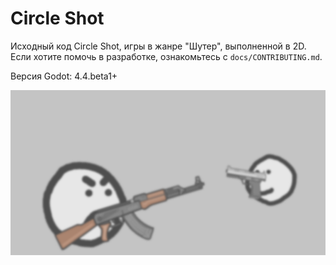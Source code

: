 # Circle Shot

Исходный код Circle Shot, игры в жанре "Шутер", выполненной в 2D.
Если хотите помочь в разработке, ознакомьтесь с `docs/CONTRIBUTING.md`.

Версия Godot: 4.4.beta1+

![Фон меню](./menu/main/background.png)

